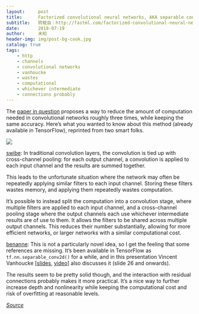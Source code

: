 ```yaml
---
layout:     post
title:      Factorized convolutional neural networks, AKA separable convolutions
subtitle:   转载自：http://fastml.com/factorized-convolutional-neural-networks/
date:       2018-07-19
author:     未知
header-img: img/post-bg-cook.jpg
catalog: true
tags:
    - http
    - channels
    - convolutional networks
    - vanhoucke
    - wastes
    - computational
    - whichever intermediate
    - connections probably
---
```


The [paper in question](http://arxiv.org/abs/1608.04337) proposes a way to reduce the amount of computation needed in convolutional networks roughly three times, while keeping the same accuracy. Here’s what you wanted to know about this method (already available in TensorFlow), reprinted from two smart folks.

![](http://fastml.com/images/factorized_convnets.jpg)


[swibe](https://www.reddit.com/user/swibe): In traditional convolution layers, the convolution is tied up with cross-channel pooling: for each output channel, a convolution is applied to each input channel and the results are summed together.

This leads to the unfortunate situation where the network may often be repeatedly applying similar filters to each input channel. Storing these filters wastes memory, and applying them repeatedly wastes computation.

It’s possible to instead split the computation into a convolution stage, where multiple filters are applied to each input channel, and a cross-channel pooling stage where the output channels each use whichever intermediate results are of use to them. It allows the filters to be shared across multiple output channels. This reduces their number substantially, allowing for more efficient networks, or larger networks with a similar computational cost.

[benanne](https://www.reddit.com/user/benanne): This is not a particularly novel idea, so I get the feeling that some references are missing. It’s been available in TensorFlow as `tf.nn.separable_conv2d()` for a while, and in this presentation Vincent Vanhoucke [[slides](http://vincent.vanhoucke.com/publications/vanhoucke-iclr14.pdf), [video](https://youtu.be/VhLe-u0M1a8?t=1087)] also discusses it (slide 26 and onwards).

The results seem to be pretty solid though, and the interaction with residual connections probably makes it more practical. It’s a nice way to further increase depth and nonlinearity while keeping the computational cost and risk of overfitting at reasonable levels.

*[Source](https://www.reddit.com/r/MachineLearning/comments/4xybfv/160804337_factorized_convolutional_neural_networks)*
